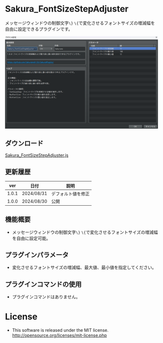 # Sakura_FontSizeStepAdjuster
メッセージウィンドウの制御文字`\}` `\{`で変化させるフォントサイズの増減幅を自由に設定できるプラグインです。

![alt text](image.png)

## ダウンロード
[Sakura_FontSizeStepAdjuster.js](Sakura_FontSizeStepAdjuster.js)


## 更新履歴
| ver   | 日付       | 説明               |
| ----- | ---------- | ------------------ |
| 1.0.1 | 2024/08/31 | デフォルト値を修正 |
| 1.0.0 | 2024/08/30 | 公開               |


## 機能概要
- メッセージウィンドウの制御文字`\}` `\{`で変化させるフォントサイズの増減幅を自由に設定可能。

## プラグインパラメータ
- 変化させるフォントサイズの増減幅、最大値、最小値を指定してください。

## プラグインコマンドの使用
- プラグインコマンドはありません。

# License
- This software is released under the MIT license. http://opensource.org/licenses/mit-license.php
